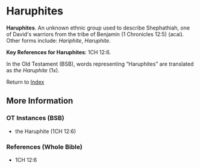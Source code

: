 # Haruphites
**Haruphites**. 
An unknown ethnic group used to describe Shephathiah, one of David's warriors from the tribe of Benjamin (1 Chronicles 12:5) (acai). 
Other forms include: 
*Hariphite*, *Haruphite*. 


**Key References for Haruphites**: 
1CH 12:6. 


In the Old Testament (BSB), words representing “Haruphites” are translated as 
*the Haruphite* (1x). 




Return to [Index](00-Index.md)

## More Information

### OT Instances (BSB)

* the Haruphite (1CH 12:6)



### References (Whole Bible)

* 1CH 12:6



